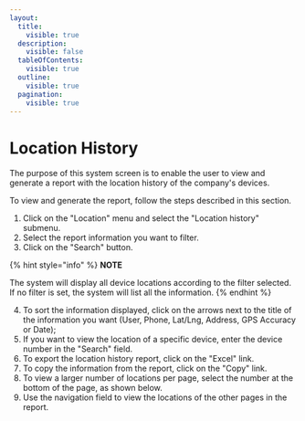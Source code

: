 ```yaml
---
layout:
  title:
    visible: true
  description:
    visible: false
  tableOfContents:
    visible: true
  outline:
    visible: true
  pagination:
    visible: true
---
```


# Location History

The purpose of this system screen is to enable the user to view and generate a report with the location history of the company's devices.

To view and generate the report, follow the steps described in this section.

1. Click on the "Location" menu and select the "Location history" submenu.
2. Select the report information you want to filter.
3. Click on the "Search" button.

{% hint style="info" %}
**NOTE**

The system will display all device locations according to the filter selected. If no filter is set, the system will list all the information.
{% endhint %}

4. To sort the information displayed, click on the arrows next to the title of the information you want (User, Phone, Lat/Lng, Address, GPS Accuracy or Date);
5. If you want to view the location of a specific device, enter the device number in the "Search" field.
6. To export the location history report, click on the "Excel" link.
7. To copy the information from the report, click on the "Copy" link.
8. To view a larger number of locations per page, select the number at the bottom of the page, as shown below.
9. Use the navigation field to view the locations of the other pages in the report.
